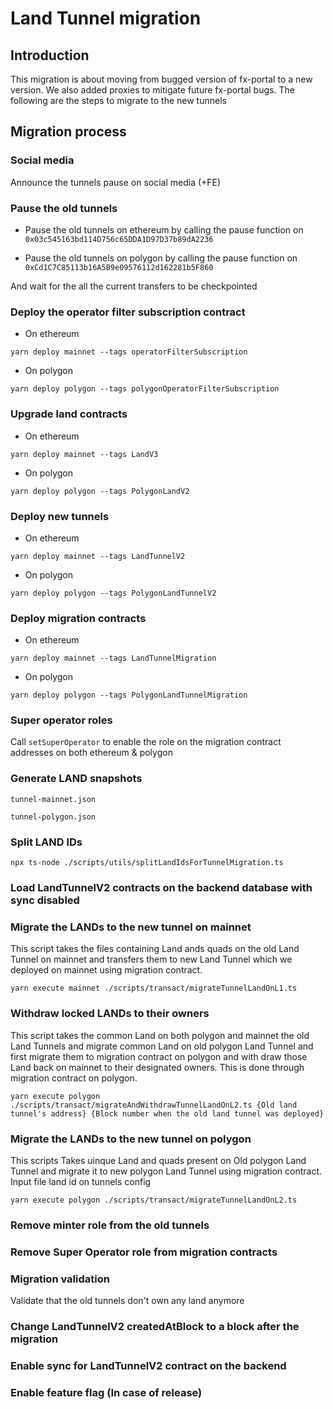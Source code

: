 # Land Tunnel migration

## Introduction

This migration is about moving from bugged version of fx-portal to a new version. We also added proxies to mitigate future fx-portal bugs. The following are the steps to migrate to the new tunnels

## Migration process

### Social media

Announce the tunnels pause on social media (+FE)

### Pause the old tunnels

- Pause the old tunnels on ethereum by calling the pause function on `0x03c545163bd114D756c65DDA1D97D37b89dA2236`

- Pause the old tunnels on polygon by calling the pause function on `0xCd1C7C85113b16A5B9e09576112d162281b5F860`

And wait for the all the current transfers to be checkpointed

### Deploy the operator filter subscription contract

- On ethereum
```shell
yarn deploy mainnet --tags operatorFilterSubscription
```

- On polygon
```shell
yarn deploy polygon --tags polygonOperatorFilterSubscription
```

### Upgrade land contracts

- On ethereum
```shell
yarn deploy mainnet --tags LandV3
```

- On polygon
```shell
yarn deploy polygon --tags PolygonLandV2
```

### Deploy new tunnels

- On ethereum
```shell
yarn deploy mainnet --tags LandTunnelV2
```

- On polygon
```shell
yarn deploy polygon --tags PolygonLandTunnelV2
```

### Deploy migration contracts

- On ethereum
```shell
yarn deploy mainnet --tags LandTunnelMigration
```

- On polygon
```shell
yarn deploy polygon --tags PolygonLandTunnelMigration
```

### Super operator roles

Call `setSuperOperator` to enable the role on the migration contract addresses on both ethereum & polygon

### Generate LAND snapshots

```
tunnel-mainnet.json
```

```
tunnel-polygon.json
```

### Split LAND IDs

```shell
npx ts-node ./scripts/utils/splitLandIdsForTunnelMigration.ts
```

### Load LandTunnelV2 contracts on the backend database with sync disabled

### Migrate the LANDs to the new tunnel on mainnet

This script takes the files containing Land ands quads on the old Land Tunnel on mainnet and transfers them to new Land Tunnel which we deployed on mainnet using migration contract.

```shell
yarn execute mainnet ./scripts/transact/migrateTunnelLandOnL1.ts
```

### Withdraw locked LANDs to their owners

This script takes the common Land on both polygon and mainnet the old Land Tunnels and migrate common Land on old polygon Land Tunnel and first migrate them to migration contract on polygon and with draw those Land back on mainnet to their designated owners. This is done through migration contract on polygon.

```shell
yarn execute polygon ./scripts/transact/migrateAndWithdrawTunnelLandOnL2.ts {Old land tunnel's address} {Block number when the old land tunnel was deployed}
```

### Migrate the LANDs to the new tunnel on polygon

This scripts Takes uinque Land and quads present on Old polygon Land Tunnel and migrate it to new polygon Land Tunnel using migration contract. Input file land id on tunnels config

```shell
yarn execute polygon ./scripts/transact/migrateTunnelLandOnL2.ts
```

### Remove minter role from the old tunnels

### Remove Super Operator role from migration contracts

### Migration validation

Validate that the old tunnels don't own any land anymore

### Change LandTunnelV2 createdAtBlock to a block after the migration

### Enable sync for LandTunnelV2 contract on the backend

### Enable feature flag (In case of release)

